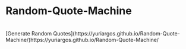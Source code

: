 # Random-Quote-Machine #
<br/>
[Generate Random Quotes](https://yuriargos.github.io/Random-Quote-Machine/)https://yuriargos.github.io/Random-Quote-Machine/
